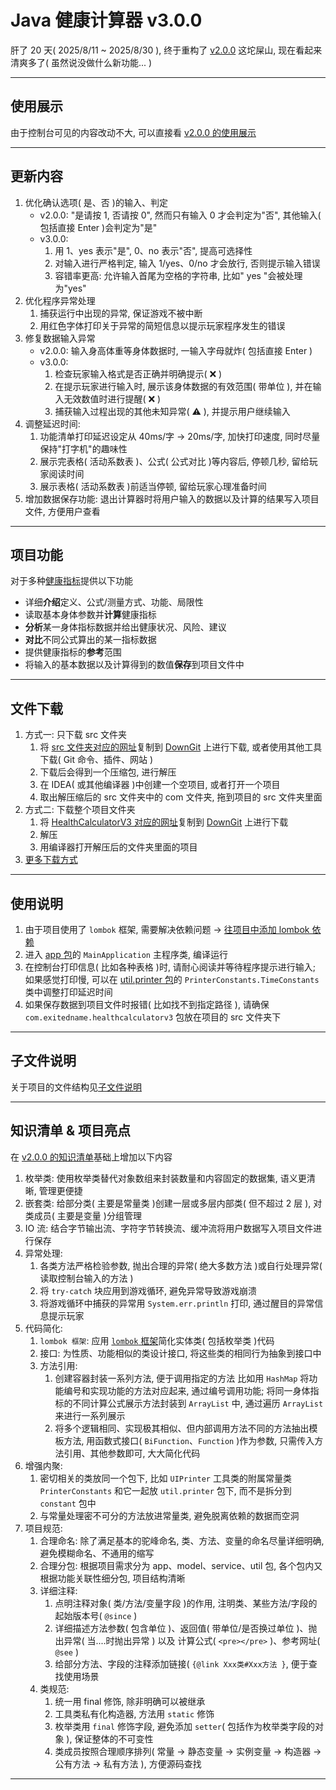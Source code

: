 # Java 健康计算器 v3.0.0
肝了 20 天( 2025/8/11 ~ 2025/8/30 ), 终于重构了 [v2.0.0](https://github.com/existed-name/Java-Health-Calculator/tree/main/HealthCalculatorV1.0.0) 这坨屎山, 现在看起来清爽多了( 虽然说没做什么新功能... )

---

## 使用展示
由于控制台可见的内容改动不大, 可以直接看 [v2.0.0 的使用展示](https://github.com/existed-name/Java-Health-Calculator/edit/main/HealthCalculatorV2.0.0/readme.md#%E4%BD%BF%E7%94%A8%E5%B1%95%E7%A4%BA)

---

## 更新内容
1. 优化确认选项( 是、否 )的输入、判定
   * v2.0.0: "是请按 1, 否请按 0", 然而只有输入 0 才会判定为"否", 其他输入( 包括直接 Enter )会判定为"是"
   * v3.0.0:
     1. 用 1、yes 表示"是", 0、no 表示"否", 提高可选择性
     2. 对输入进行严格判定, 输入 1/yes、0/no 才会放行, 否则提示输入错误
     3. 容错率更高: 允许输入首尾为空格的字符串, 比如"      yes       "会被处理为"yes"
2. 优化程序异常处理
   1. 捕获运行中出现的异常, 保证游戏不被中断
   2. 用红色字体打印关于异常的简短信息以提示玩家程序发生的错误
3. 修复数据输入异常
   * v2.0.0: 输入身高体重等身体数据时, 一输入字母就炸( 包括直接 Enter )
   * v3.0.0:
     1. 检查玩家输入格式是否正确并明确提示( ❌ )
     2. 在提示玩家进行输入时, 展示该身体数据的有效范围( 带单位 ), 并在输入无效数值时进行提醒( ❌ )
     3. 捕获输入过程出现的其他未知异常( ⚠ ), 并提示用户继续输入
4. 调整延迟时间:
   1. 功能清单打印延迟设定从 40ms/字 → 20ms/字, 加快打印速度, 同时尽量保持"打字机"的趣味性
   2. 展示完表格( 活动系数表 )、公式( 公式对比 )等内容后, 停顿几秒, 留给玩家阅读时间
   3. 展示表格( 活动系数表 )前适当停顿, 留给玩家心理准备时间
5. 增加数据保存功能: 退出计算器时将用户输入的数据以及计算的结果写入项目文件, 方便用户查看

---

## 项目功能
对于多种[健康指标](https://github.com/existed-name/Java-Health-Calculator/blob/main/HealthCalculatorV3.0.0/body-metric-introduction.md)提供以下功能    
- 详细**介绍**定义、公式/测量方式、功能、局限性
- 读取基本身体参数并**计算**健康指标
- **分析**某一身体指标数据并给出健康状况、风险、建议
- **对比**不同公式算出的某一指标数据
- 提供健康指标的**参考**范围
- 将输入的基本数据以及计算得到的数值**保存**到项目文件中
  
---

## 文件下载
1. 方式一: 只下载 src 文件夹
   1. 将 [src 文件夹对应的网址](https://github.com/existed-name/Java-Health-Calculator/tree/main/HealthCalculatorV3.0.0/src)复制到 [DownGit](https://tool.mkblog.cn/downgit/#/home) 上进行下载, 或者使用其他工具下载( Git 命令、插件、网站 )
   2. 下载后会得到一个压缩包, 进行解压
   3. 在 IDEA( 或其他编译器 )中创建一个空项目, 或者打开一个项目
   4. 取出解压缩后的 src 文件夹中的 com 文件夹, 拖到项目的 src 文件夹里面
2. 方式二: 下载整个项目文件夹
   1. 将 [ HealthCalculatorV3 对应的网址](https://github.com/existed-name/Java-Health-Calculator/tree/main/HealthCalculatorV3.0.0)复制到 [DownGit](https://tool.mkblog.cn/downgit/#/home) 上进行下载
   2. 解压
   3. 用编译器打开解压后的文件夹里面的项目
3. [更多下载方式](https://github.com/existed-name/Java-Health-Calculator?tab=readme-ov-file#%E4%B8%8B%E8%BD%BD%E8%AF%B4%E6%98%8E)

---

## 使用说明
1. 由于项目使用了 `lombok` 框架, 需要解决依赖问题 → [往项目中添加 lombok 依赖](https://github.com/existed-name/Java-Health-Calculator/blob/main/HealthCalculatorV3.0.0/lombok-introduction.md#%E5%AF%BC%E5%85%A5%E6%A1%86%E6%9E%B6)
2. 进入 [app 包](https://github.com/existed-name/Java-Health-Calculator/tree/main/HealthCalculatorV3.0.0/src/com/github/existedname/healthcalculatorv3/app)的 `MainApplication` 主程序类, 编译运行
3. 在控制台打印信息( 比如各种表格 )时, 请耐心阅读并等待程序提示进行输入; 如果感觉打印慢, 可以在 [util.printer 包](https://github.com/existed-name/Java-Health-Calculator/tree/main/HealthCalculatorV3.0.0/src/com/github/existedname/healthcalculatorv3/util/printer)的 `PrinterConstants.TimeConstants` 类中调整打印延迟时间
4. 如果保存数据到项目文件时报错( 比如找不到指定路径 ), 请确保 `com.exitedname.healthcalculatorv3` 包放在项目的 src 文件夹下

---

## 子文件说明
关于项目的文件结构见[子文件说明](https://github.com/existed-name/Java-Health-Calculator/blob/main/HealthCalculatorV3.0.0/subfile-desciption.md)

---

## 知识清单 & 项目亮点
在 [v2.0.0 的知识清单](https://github.com/existed-name/Java-Health-Calculator/edit/main/HealthCalculatorV2.0.0/readme.md#%E7%9F%A5%E8%AF%86%E6%B8%85%E5%8D%95)基础上增加以下内容  

1. 枚举类: 使用枚举类替代对象数组来封装数量和内容固定的数据集, 语义更清晰, 管理更便捷
2. 嵌套类: 给部分类( 主要是常量类 )创建一层或多层内部类( 但不超过 2 层 ), 对类成员( 主要是变量 )分组管理
3. IO 流: 结合字节输出流、字符字节转换流、缓冲流将用户数据写入项目文件进行保存
4. 异常处理:
   1. 各类方法严格检验参数, 抛出合理的异常( 绝大多数方法 )或自行处理异常( 读取控制台输入的方法 )
   2. 将 `try-catch` 块应用到游戏循环, 避免异常导致游戏崩溃
   3. 将游戏循环中捕获的异常用 `System.err.println` 打印, 通过醒目的异常信息提示玩家
5. 代码简化:
   1. `lombok 框架`: 应用 [`lombok` 框架](https://github.com/existed-name/Java-Health-Calculator/blob/main/HealthCalculatorV3.0.0/lombok-introduction.md#%E5%9F%BA%E6%9C%AC%E4%BD%BF%E7%94%A8)简化实体类( 包括枚举类 )代码
   2. 接口: 为性质、功能相似的类设计接口, 将这些类的相同行为抽象到接口中
   3. 方法引用:
      1. 创建容器封装一系列方法, 便于调用指定的方法
         比如用 `HashMap` 将功能编号和实现功能的方法对应起来, 通过编号调用功能; 将同一身体指标的不同计算公式展示方法封装到 `ArrayList` 中, 通过遍历 `ArrayList` 来进行一系列展示
      2. 将多个逻辑相同、实现极其相似、但内部调用方法不同的方法抽出模板方法, 用函数式接口( `BiFunction`、`Function` )作为参数, 只需传入方法引用、其他参数即可, 大大简化代码
6. 增强内聚:
   1. 密切相关的类放同一个包下, 比如 `UIPrinter` 工具类的附属常量类 `PrinterConstants` 和它一起放 `util.printer` 包下, 而不是拆分到 `constant` 包中
   2. 与常量处理密不可分的方法放进常量类, 避免脱离依赖的数据而空洞
7. 项目规范:  
   1. 合理命名: 除了满足基本的驼峰命名, 类、方法、变量的命名尽量详细明确, 避免模糊命名、不通用的缩写
   2. 合理分包: 根据项目需求分为 app、model、service、util 包, 各个包内又根据功能关联性细分包, 项目结构清晰
   3. 详细注释:
      1. 点明注释对象( 类/方法/变量字段 )的作用, 注明类、某些方法/字段的起始版本号( `@since` )
      2. 详细描述方法参数( 包含单位 )、返回值( 带单位/是否换过单位 )、抛出异常( 当....时抛出异常 ) 以及 计算公式( `<pre></pre>` )、参考网址( `@see` )
      3. 给部分方法、字段的注释添加链接( `{@link Xxx类#Xxx方法 }`, 便于查找使用场景
   4. 类规范:
      1. 统一用 final 修饰, 除非明确可以被继承
      2. 工具类私有化构造器, 方法用 `static` 修饰
      3. 枚举类用 `final` 修饰字段, 避免添加 `setter`( 包括作为枚举类字段的对象 ), 保证整体的不可变性
      4. 类成员按照合理顺序排列( 常量 → 静态变量 → 实例变量 → 构造器 → 公有方法 → 私有方法 ), 方便源码查找

---

